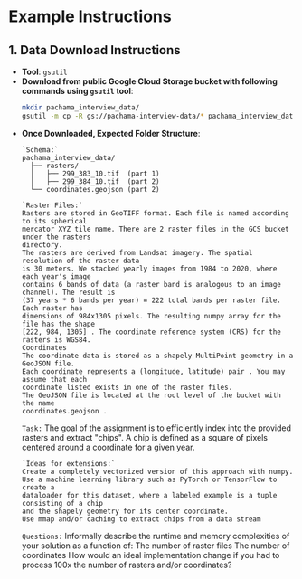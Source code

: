 
# Example Instructions

## 1. Data Download Instructions
- **Tool**: `gsutil`
- **Download from public Google Cloud Storage bucket with following commands using `gsutil` tool**:
  ```bash
  mkdir pachama_interview_data/
  gsutil -m cp -R gs://pachama-interview-data/* pachama_interview_data/
  ```
- **Once Downloaded, Expected Folder Structure**:
  ```
  `Schema:`
  pachama_interview_data/
    ├── rasters/
    │   ├── 299_383_10.tif  (part 1)
    │   ├── 299_384_10.tif  (part 2)
    └── coordinates.geojson (part 2)
  ```
  ```
  `Raster Files:`
  Rasters are stored in GeoTIFF format. Each file is named according to its spherical
  mercator XYZ tile name. There are 2 raster files in the GCS bucket under the rasters
  directory.
  The rasters are derived from Landsat imagery. The spatial resolution of the raster data
  is 30 meters. We stacked yearly images from 1984 to 2020, where each year's image
  contains 6 bands of data (a raster band is analogous to an image channel). The result is
  (37 years * 6 bands per year) = 222 total bands per raster file. Each raster has
  dimensions of 984x1305 pixels. The resulting numpy array for the file has the shape
  [222, 984, 1305] . The coordinate reference system (CRS) for the rasters is WGS84.
  Coordinates
  The coordinate data is stored as a shapely MultiPoint geometry in a GeoJSON file.
  Each coordinate represents a (longitude, latitude) pair . You may assume that each
  coordinate listed exists in one of the raster files.
  The GeoJSON file is located at the root level of the bucket with the name
  coordinates.geojson .
  ```
  `Task:`
  The goal of the assignment is to efficiently index into the provided rasters and extract
  "chips". A chip is defined as a square of pixels centered around a coordinate for a
  given year.
  ```
  `Ideas for extensions:`
  Create a completely vectorized version of this approach with numpy.
  Use a machine learning library such as PyTorch or TensorFlow to create a
  dataloader for this dataset, where a labeled example is a tuple consisting of a chip
  and the shapely geometry for its center coordinate.
  Use mmap and/or caching to extract chips from a data stream
  ```
  `Questions:`
  Informally describe the runtime and memory complexities of your solution as a
  function of:
  The number of raster files
  The number of coordinates
  How would an ideal implementation change if you had to process 100x the number
  of rasters and/or coordinates?
